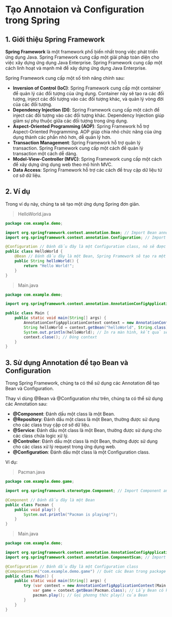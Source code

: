 # Tạo Annotaion và Configuration trong Spring

## 1. Giới thiệu Spring Framework
**Spring Framework** là một framework phổ biến nhất trong việc phát triển ứng dụng Java. Spring Framework cung cấp một giải pháp toàn diện cho việc xây dựng ứng dụng Java Enterprise. Spring Framework cung cấp một cách linh hoạt và mạnh mẽ để xây dựng ứng dụng Java Enterprise.

Spring Framework cung cấp một số tính năng chính sau:
- **Inversion of Control (IoC)**: Spring Framework cung cấp một container để quản lý các đối tượng của ứng dụng. Container này sẽ tạo ra các đối tượng, inject các đối tượng vào các đối tượng khác, và quản lý vòng đời của các đối tượng.
- **Dependency Injection (DI)**: Spring Framework cung cấp một cách để inject các đối tượng vào các đối tượng khác. Dependency Injection giúp giảm sự phụ thuộc giữa các đối tượng trong ứng dụng.
- **Aspect-Oriented Programming (AOP)**: Spring Framework hỗ trợ Aspect-Oriented Programming. AOP giúp chia nhỏ chức năng của ứng dụng thành các phần nhỏ hơn, dễ quản lý hơn.
- **Transaction Management**: Spring Framework hỗ trợ quản lý transaction. Spring Framework cung cấp một cách để quản lý transaction một cách dễ dàng.
- **Model-View-Controller (MVC)**: Spring Framework cung cấp một cách để xây dựng ứng dụng web theo mô hình MVC.
- **Data Access**: Spring Framework hỗ trợ các cách để truy cập dữ liệu từ cơ sở dữ liệu.

## 2. Ví dụ
Trong ví dụ này, chúng ta sẽ tạo một ứng dụng Spring đơn giản.

> HelloWorld.java
```java
package com.example.demo;

import org.springframework.context.annotation.Bean; // Import Bean annotation 
import org.springframework.context.annotation.Configuration; // Import Configuration annotation

@Configuration // Đánh dấu đây là một Configuration class, nó sẽ được Spring Framework quản lý và tạo ra các Bean
public class HelloWorld {
    @Bean // Đánh dấu đây là một Bean, Spring Framework sẽ tạo ra một Bean từ phương thức này
    public String helloWorld() {
        return "Hello World!";
    }
}
```

> Main.java
```java
package com.example.demo;

import org.springframework.context.annotation.AnnotationConfigApplicationContext; // Import AnnotationConfigApplicationContext

public class Main {
    public static void main(String[] args) {
        AnnotationConfigApplicationContext context = new AnnotationConfigApplicationContext(HelloWorld.class); // Tạo một AnnotationConfigApplicationContext với HelloWorld class, nó sẽ tạo ra các Bean từ HelloWorld class
        String helloWorld = context.getBean("helloWorld", String.class); // Lấy Bean có tên là "helloWorld" từ context
        System.out.println(helloWorld); // In ra màn hình, kết quả sẽ là "Hello World!"
        context.close(); // Đóng context
    }
}
```

## 3. Sử dụng Annotation để tạo Bean và Configuration
Trong Spring Framework, chúng ta có thể sử dụng các Annotation để tạo Bean và Configuration.

Thay vì dùng @Bean và @Configuration như trên, chúng ta có thể sử dụng các Annotation sau:

- **@Component**: Đánh dấu một class là một Bean.
- **@Repository**: Đánh dấu một class là một Bean, thường được sử dụng cho các class truy cập cơ sở dữ liệu.
- **@Service**: Đánh dấu một class là một Bean, thường được sử dụng cho các class chứa logic xử lý.
- **@Controller**: Đánh dấu một class là một Bean, thường được sử dụng cho các class xử lý request trong ứng dụng web.
- **@Configuration**: Đánh dấu một class là một Configuration class.

Ví dụ:

>Pacman.java
```java
package com.example.demo.game;

import org.springframework.stereotype.Component; // Import Component annotation

@Component // Đánh dấu đây là một Bean
public class Pacman {
    public void play() {
        System.out.println("Pacman is playing!");
    }
}
```

> Main.java
```java
package com.example.demo;

import org.springframework.context.annotation.AnnotationConfigApplicationContext; // Import AnnotationConfigApplicationContext
import org.springframework.context.annotation.ComponentScan; // Import ComponentScan annotation, sử dụng để quét các Bean

@Configuration // Đánh dấu đây là một Configuration class
@ComponentScan("com.example.demo.game") // Quét các Bean trong package com.example.demo.game và package con của nó
public class Main() {
    public static void main(String[] args) {
        try (var context = new AnnotationConfigApplicationContext(Main.class)) { // Tạo một AnnotationConfigApplicationContext với Main class, nó sẽ tạo ra các Bean từ Main class
            var game = context.getBean(Pacman.class); // Lấy Bean có kiểu là Pacman từ context
            pacman.play(); // Gọi phương thức play() của Bean
        }
    }
}
```

